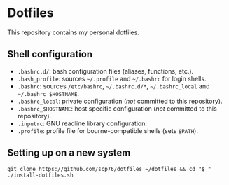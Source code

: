 # Dotfiles

This repository contains my personal dotfiles.

## Shell configuration

- `.bashrc.d/`: bash configuration files (aliases, functions, etc.).
- `.bash_profile`: sources `~/.profile` and `~/.bashrc` for login shells.
- `.bashrc`: sources `/etc/bashrc`, `~/.bashrc.d/*`, `~/.bashrc_local` and `~/.bashrc_$HOSTNAME`.
- `.bashrc_local`: private configuration (*not* committed to this repository).
- `.bashrc_$HOSTNAME`: host specific configuration (*not* committed to this repository).
- `.inputrc`: GNU readline library configuration.
- `.profile`: profile file for bourne-compatible shells (sets `$PATH`).

## Setting up on a new system

```
git clone https://github.com/scp76/dotfiles ~/dotfiles && cd "$_"
./install-dotfiles.sh
```
